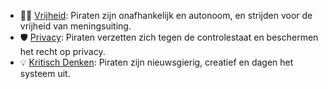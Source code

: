 - 🏴‍☠️ [Vrijheid](Docs/PiratenCodex/Vrijheid.md): Piraten zijn onafhankelijk en autonoom, en strijden voor de vrijheid van meningsuiting.
- 🛡️ [Privacy](Docs/PiratenCodex/Privacy.md): Piraten verzetten zich tegen de controlestaat en beschermen het recht op privacy.
- 💡 [Kritisch Denken](Docs/PiratenCodex/KritischDenken.md): Piraten zijn nieuwsgierig, creatief en dagen het systeem uit.
